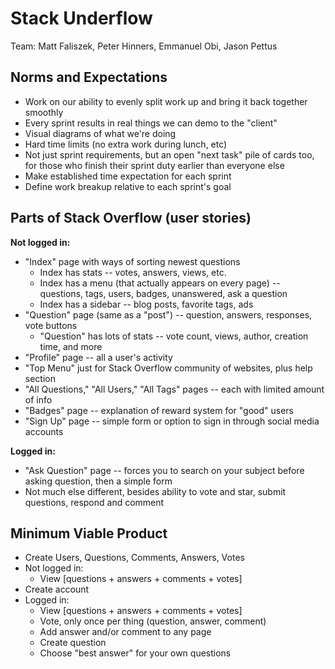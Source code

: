 # Stack Underflow
Team: Matt Faliszek, Peter Hinners, Emmanuel Obi, Jason Pettus

## Norms and Expectations

- Work on our ability to evenly split work up and bring it back together smoothly
- Every sprint results in real things we can demo to the "client"
- Visual diagrams of what we're doing
- Hard time limits (no extra work during lunch, etc)
- Not just sprint requirements, but an open "next task" pile of cards too, for those who finish their sprint duty earlier than everyone else
- Make established time expectation for each sprint
- Define work breakup relative to each sprint's goal

## Parts of Stack Overflow (user stories)

<b>Not logged in:</b>
- "Index" page with ways of sorting newest questions
  * Index has stats -- votes, answers, views, etc.
  * Index has a menu (that actually appears on every page) -- questions, tags, users, badges, unanswered, ask a question
  * Index has a sidebar -- blog posts, favorite tags, ads
- "Question" page (same as a "post") -- question, answers, responses, vote buttons
  * "Question" has lots of stats -- vote count, views, author, creation time, and more
- "Profile" page -- all a user's activity
- "Top Menu" just for Stack Overflow community of websites, plus help section
- "All Questions," "All Users," "All Tags" pages -- each with limited amount of info
- "Badges" page -- explanation of reward system for "good" users
- "Sign Up" page -- simple form or option to sign in through social media accounts

<b>Logged in:</b>
- "Ask Question" page -- forces you to search on your subject before asking question, then a simple form
- Not much else different, besides ability to vote and star, submit questions, respond and comment

## Minimum Viable Product

- Create Users, Questions, Comments, Answers, Votes
- Not logged in:
  * View [questions + answers + comments + votes]
- Create account
- Logged in:
  * View [questions + answers + comments + votes]
  * Vote, only once per thing (question, answer, comment)
  * Add answer and/or comment to any page
  * Create question
  * Choose "best answer" for your own questions

